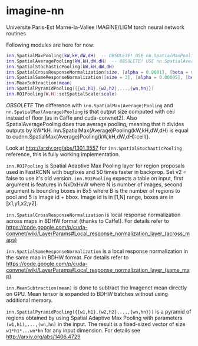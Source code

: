 imagine-nn
==========

Universite Paris-Est Marne-la-Vallee IMAGINE/LIGM torch neural network routines

Following modules are here for now:

```lua
inn.SpatialMaxPooling(kW,kH,dW,dH)  -- OBSOLETE! USE nn.SpatialMaxPooling(kW,kH,dW,dH,padW,padH):ceil()
inn.SpatialAveragePooling(kW,kH,dW,dH)  -- OBSOLETE! USE nn.SpatialAveragePooling(kW,kH,dW,dH,padW,padH):ceil()
inn.SpatialStochasticPooling(kW,kH,dW,dH)
inn.SpatialCrossResponseNormalization(size, [alpha = 0.0001], [beta = 0.75], [k = 1])
inn.SpatialSameResponseNormalization([size = 3], [alpha = 0.00005], [beta = 0.75])
inn.MeanSubtraction(mean)
inn.SpatialPyramidPooling({{w1,h1},{w2,h2},...,{wn,hn}})
inn.ROIPooling(W,H):setSpatialScale(scale)
```

_OBSOLETE_
The difference with ```inn.SpatialMax(Average)Pooling``` and ```nn.SpatialMax(Average)Pooling``` is that output size computed with ceil instead of floor (as in Caffe and cuda-convnet2). Also SpatialAveragePooling does true average pooling, meaning that it divides outputs by kW*kH.
inn.SpatialMax(Average)Pooling(kW,kH,dW,dH) is equal to cudnn.SpatialMax(Average)Pooling(kW,kH,dW,dH):ceil().

Look at http://arxiv.org/abs/1301.3557 for ```inn.SpatialStochasticPooling``` reference, this is fully working implementation.

```inn.ROIPooling``` is Spatial Adaptive Max Pooling layer for region proposals used in FastRCNN with bugfixes and 50 times faster in backprop. Set v2 = false to use it's old version. `inn.ROIPooling` expects a table on input, first argument is features in NxDxHxW where N is number of images, second argument is bounding boxes in Bx5 where B is the number of regions to pool and 5 is image id + bbox. Image id is in [1,N] range, boxes are in [x1,y1,x2,y2].

```inn.SpatialCrossResponseNormalization``` is local response normalization across maps in BDHW format (thanks to Caffe!). For details refer to https://code.google.com/p/cuda-convnet/wiki/LayerParams#Local_response_normalization_layer_(across_maps)

```inn.SpatialSameResponseNormalization``` is a local response normalization in the same map in BDHW format. For details refer to https://code.google.com/p/cuda-convnet/wiki/LayerParams#Local_response_normalization_layer_(same_map)

```inn.MeanSubtraction(mean)``` is done to subtract the Imagenet mean directly on GPU. Mean tensor is expanded to BDHW batches without using additional memory.

```inn.SpatialPyramidPooling({{w1,h1},{w2,h2},...,{wn,hn}})``` is a pyramid of regions obtained by using Spatial Adaptive Max Pooling with parameters ```(w1,h1),...,(wn,hn)``` in the input. The result is a fixed-sized vector of size ```w1*h1*...wn*hn``` for any input dimension. For details see http://arxiv.org/abs/1406.4729
